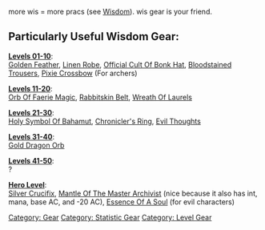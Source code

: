 more wis = more pracs (see [Wisdom](Wisdom "wikilink")). wis gear is
your friend.

## Particularly Useful Wisdom Gear:

**[Levels 01-10](:Category:_Lowmort_Levels_1-10_.md "wikilink")**:  
[Golden Feather](Golden_Feather "wikilink"), [Linen
Robe](Linen_Robe "wikilink"), [Official Cult Of Bonk
Hat](Official_Cult_Of_Bonk_Hat "wikilink"), [Bloodstained
Trousers](Bloodstained_Trousers "wikilink"), [Pixie
Crossbow](Pixie_Crossbow "wikilink") (For archers)

**[Levels 11-20](:Category:_Lowmort_Levels_11-20.md "wikilink")**:  
[Orb Of Faerie Magic](Orb_Of_Faerie_Magic "wikilink"), [Rabbitskin
Belt](Rabbitskin_Belt "wikilink"), [Wreath Of
Laurels](Wreath_Of_Laurels "wikilink")

**[Levels 21-30](:Category:_Lowmort_Levels_21-30.md "wikilink")**:  
[Holy Symbol Of Bahamut](Holy_Symbol_Of_Bahamut "wikilink"),
[Chronicler's Ring](Chronicler's_Ring "wikilink"), [Evil
Thoughts](Evil_Thoughts "wikilink")

**[Levels 31-40](:Category:_Lowmort_Levels_31-40.md "wikilink")**:  
[Gold Dragon Orb](Gold_Dragon_Orb "wikilink")

**[Levels 41-50](:Category:_Lowmort_Levels_41-50.md "wikilink")**:  
?

**[Hero Level](:Category:_Hero.md "wikilink")**:  
[Silver Crucifix](Silver_Crucifix "wikilink"), [Mantle Of The Master
Archivist](Mantle_Of_The_Master_Archivist "wikilink") (nice because it
also has int, mana, base AC, and -20 AC), [Essence Of A
Soul](Essence_Of_A_Soul "wikilink") (for evil characters)

[Category: Gear](Category:_Gear "wikilink") [Category: Statistic
Gear](Category:_Statistic_Gear "wikilink") [Category: Level
Gear](Category:_Level_Gear "wikilink")

